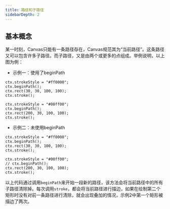 ```yaml
---
title: 路径和子路径
sidebarDepth: 2
---
```


<Canvas-d02/>

## 基本概念

某一时刻，Canvas只能有一条路径存在，Canvas规范其为“当前路径”。这条路径又可以包含许多子路径。而子路径，又是由两个或更多的点组成。举例说明，以上图为例：

* 示例一：使用了beginPath

```js{7}
ctx.strokeStyle = "#ff0000";
ctx.beginPath();
ctx.rect(30, 30, 100, 100);
ctx.stroke();

ctx.strokeStyle = "#00ff00";
ctx.beginPath();
ctx.rect(200, 30, 100, 100);
ctx.stroke();
```

* 示例二：未使用beginPath

```js{7}
ctx.strokeStyle = "#ff0000";
ctx.beginPath();
ctx.rect(30, 30, 100, 100);
ctx.stroke();

ctx.strokeStyle = "#00ff00";
// ctx.beginPath();
ctx.rect(200, 30, 100, 100);
ctx.stroke();
```

以上代码通过调用`beginPath`来开始一段新的路径，该方法会将当前路径中的所有子路径清除掉。每次调用`stroke`，都会将当前路径进行描边，如果在绘制第二个矩形时没有对前一条路径进行清除，就会出现叠加的情况，示例2中第一个矩形被描边了两次。